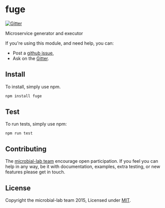 # fuge
[![Gitter][gitter-badge]][gitter-url]

Microservice generator and executor

If you're using this module, and need help, you can:

- Post a [github issue][],
- Ask on the [Gitter][gitter-url].

## Install
To install, simply use npm.

```sh
npm install fuge
```

## Test
To run tests, simply use npm:

```
npm run test
```

## Contributing
The [microbial-lab team][] encourage open participation. If you feel you can help in any way, be it with
documentation, examples, extra testing, or new features please get in touch.

## License
Copyright the microbial-lab team 2015, Licensed under [MIT][].

[microbial-lab team]: https://github.com/microbial-lab
[travis-badge]: https://travis-ci.org/microbial-lab/fuge-runner.svg
[travis-url]: https://travis-ci.org/microbial-lab/fuge-runner
[gitter-badge]: https://badges.gitter.im/Join%20Chat.svg
[gitter-url]: https://gitter.im/microbial-lab

[MIT]: ./LICENSE
[github issue]: https://github.com/microbial-lab/fuge-runner/issues/new
